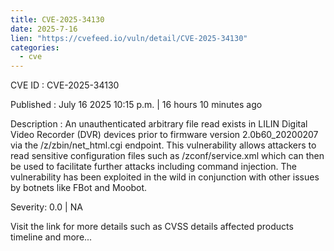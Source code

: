```yaml
--- 
title: CVE-2025-34130
date: 2025-7-16
lien: "https://cvefeed.io/vuln/detail/CVE-2025-34130"
categories:
  - cve
---
```


CVE ID : CVE-2025-34130

Published :  July 16
2025
10:15 p.m. | 16 hours
10 minutes ago

Description : An unauthenticated arbitrary file read exists in LILIN Digital Video Recorder (DVR) devices prior to firmware version 2.0b60_20200207 via the /z/zbin/net_html.cgi endpoint. This vulnerability allows attackers to read sensitive configuration files
such as /zconf/service.xml
which can then be used to facilitate further attacks including command injection. The vulnerability has been exploited in the wild in conjunction with other issues by botnets like FBot and Moobot.

Severity: 0.0 | NA

Visit the link for more details
such as CVSS details
affected products
timeline
and more...

